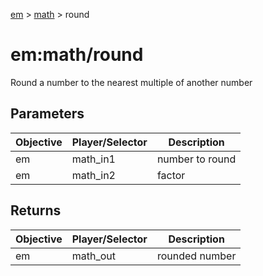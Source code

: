 [em](../../em.md) > [math](../math.md) > round

# em:math/round

Round a number to the nearest multiple of another number

## Parameters

| Objective | Player/Selector | Description     |
| --------- | --------------- | --------------- |
| em        | math_in1        | number to round |
| em        | math_in2        | factor          |

## Returns

| Objective | Player/Selector | Description    |
| --------- | --------------- | -------------- |
| em        | math_out        | rounded number |
